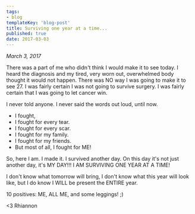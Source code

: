 ```yaml
---
tags:
- blog
templateKey: 'blog-post'
title: Surviving one year at a time...
published: true
date: 2017-03-03
---
```


_March 3, 2017_

There was a part of me who didn't think I would make it to see today.  I heard the diagnosis and my tired, very worn out, overwhelmed body thought it would not happen.  There was NO way I was going to make it to see 27.  I was fairly certain I was not going to survive surgery.  I was fairly certain that I was going to let cancer win.

I never told anyone.  I never said the words out loud, until now.

* I fought,
* I fought for every tear.
* I fought for every scar.
* I fought for my family.
* I fought for my friends.
* But most of all, I fought for ME!

So, here I am.  I made it.  I survived another day.  On this day it's not just another day, it's MY DAY!!! I AM SURVIVING ONE YEAR AT A TIME!

I don't know what tomorrow will bring, I don't know what this year will look like, but I do know I WILL be present the ENTIRE year.

10 positives: ME, ALL ME, and some leggings! ;)

<3 Rhiannon
